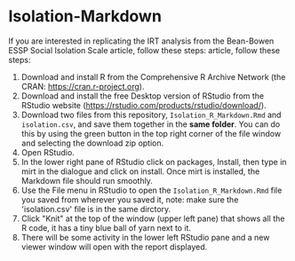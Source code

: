 # Isolation-Markdown
If you are interested in replicating the IRT analysis from the Bean-Bowen ESSP Social Isolation Scale article, 
follow these steps: article, follow these steps:

1) Download and install R from the Comprehensive R Archive Network (the CRAN: https://cran.r-project.org).
2) Download and install the free Desktop version of RStudio from the RStudio website (https://rstudio.com/products/rstudio/download/).
3) Download two files from this repository, `Isolation_R_Markdown.Rmd` and `isolation.csv`, and save them together in the **same folder**. You can do this by using the green button in the top right corner of the file window and selecting the download zip option.
4) Open RStudio.
5) In the lower right pane of RStudio click on packages, Install, then type in mirt in the dialogue and click on install. Once mirt is installed, the Markdown file should run smoothly.
6) Use the File menu in RStudio to open the `Isolation_R_Markdown.Rmd` file you saved from wherever you saved it, note: make sure the 'isolation.csv' file is in the same dirctory. 
7) Click "Knit" at the top of the window (upper left pane) that shows all the R code, it has a tiny blue ball of yarn next to it.
8) There will be some activity in the lower left RStudio pane and a new viewer window will open with the report displayed.

